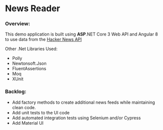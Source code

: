 # News Reader

### Overview:
This demo application is built using **ASP**.NET Core 3 Web API and Angular 8 to use data from the [Hacker News API](https://github.com/HackerNews/API)

Other .Net Libraries Used:
- Polly
- Newtonsoft.Json
- FluentAssertions
- Moq
- XUnit

### Backlog:
- Add factory methods to create additional news feeds while maintaining clean code.
- Add unit tests to the UI code
- Add automated integration tests using Selenium and/or Cypress
- Add Material UI

